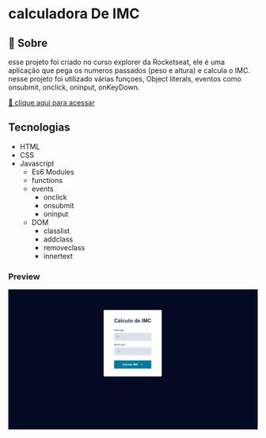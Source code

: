 
# calculadora De IMC

## 📖 Sobre

esse projeto foi criado no curso explorer da Rocketseat, ele é uma aplicação que pega os numeros passados (peso e altura) e calcula o IMC.
nesse projeto foi utilizado várias funçoes, Object literals, eventos como onsubmit, onclick, oninput, onKeyDown.

[🔗 clique aqui para acessar](https://rafagnx.github.io/calculadoraDeIMC/)

## Tecnologias
- HTML
- CSS
- Javascript 
  - Es6 Modules
  - functions
  - events
     - onclick
     - onsubmit
     - oninput
  - DOM
     - classlist
     - addclass
     - removeclass
     - innertext
     
### Preview


![preview](./gihub/preview.png)

